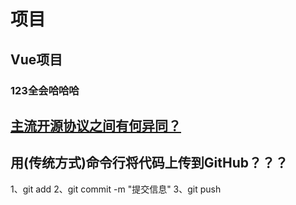 # 项目

## Vue项目

### 123全会哈哈哈

## [主流开源协议之间有何异同？](https://www.zhihu.com/question/19568896)

## 用(传统方式)命令行将代码上传到GitHub？？？
1、git add
2、git commit -m "提交信息"
3、git push